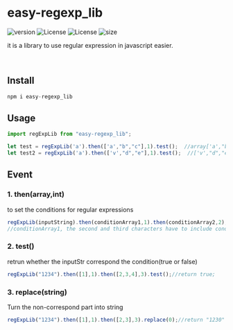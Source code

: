 # easy-regexp_lib
<img src="https://img.shields.io/npm/v/easy-regexp_lib" alt="version">    <img src="https://img.shields.io/npm/l/vue.svg?sanitize=true" alt="License">     <img src="https://img.shields.io/npm/dm/easy-regexp_lib" alt="License">   <img src="https://img.shields.io/github/size/tp953704/js-easyRegExp/dist/index-es.min.js" alt="size">

it is a library to use regular expression in javascript easier.

</br>


## Install
```js
npm i easy-regexp_lib
```

## Usage
```js
import regExpLib from "easy-regexp_lib";

let test = regExpLib('a').then(['a',"b","c"],1).test();  //array['a',"b","c"] has element "a",so return true;
let test2 = regExpLib('a').then(['v',"d","e"],1).test();  //['v',"d","e"] doesn't include element "a",so return false;
```
## Event
### 1. then(array,int)  
to set the conditions for regular expressions  
```js
regExpLib(inputString).then(conditionArray1,1).then(conditionArray2,2);//The first character have to include 
//conditionArray1, the second and third characters have to include conditionArray2
```
### 2. test()  
retrun whether the inputStr correspond the condition(true or false)
```js
regExpLib("1234").then([1],1).then([2,3,4],3).test();//return true;
```
### 3. replace(string)
Turn the non-correspond part into string
```js
regExpLib("1234").then([1],1).then([2,3],3).replace(0);//return "1230"
```
